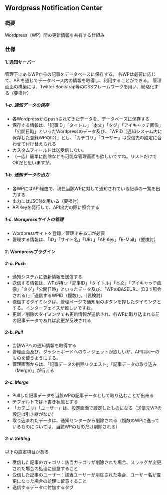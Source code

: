## Wordpress Notification Center

### 概要

Wordpress（WP）間の更新情報を共有する仕組み

### 仕様

#### 1. 通知サーバー

管理下にあるWPからの記事をデータベースに保存する。
各WPは必要に応じて、APIを通じてデータベース内の情報を取得し、利用することができる。
管理画面の構築には、Twitter Bootstrap等のCSSフレームワークを用い、簡略化する（要検討）

##### 1-a. 通知データの保存

- 各Wordpressからpushされてきたデータを、データベースに保存する
- 保存する情報は、「記事ID」「タイトル」「本文」「タグ」「アイキャッチ画像」「公開日時」といったWordpressのデータ及び、「WPID（通知システム内に保存した登録WPのID）」とし、「カテゴリ」「ユーザー」は受信先の設定に合わせて付け替えられる
- カスタムフィールドは送受信しない。
- （一応）簡単に削除なども可能な管理画面も欲しいですね。リストだけでOKだと思いますが。

##### 1-b. 通知データの出力

- 各WPにはAPI経由で、現在当該WPに対して通知されている記事の一覧を出力する
- 出力にはJSONを用いる（要検討）
- APIKeyを発行して、API出力の際に照会する

##### 1-c. Wordpressサイトの管理

- Wordpressサイトを登録／管理出来るUIが必要
- 管理する情報は、「ID」「サイト名」「URL」「APIKey」「E-Mail」（要検討）

#### 2. Wordpressプラグイン

##### 2-a. Push

- 通知システムに更新情報を送信する
- 送信する情報は、WPが持つ「記事ID」「タイトル」「本文」「アイキャッチ画像」「タグ」「公開日時」といったデータ及び、「WPのBASEURL（DBで照会される）」「送信するWPID（複数）」。（要検討）
- 送信するタイミングは、管理ページで通知用のボタンを押したタイミングとする。インターフェイスが難しいですね。
- 更新／削除のタイミングでも更新情報が送信され、各WPに取り込まれる前の記事データであれば変更が反映される

##### 2-b. Pull

- 当該WPへの通知情報を取得する
- 管理画面及び、ダッシュボードへのウィジェットが欲しいが、APIは同一のものを使うようにする。
- 管理画面からは、「記事データの削除リクエスト」「記事データの取り込み（Merge）」が行える

##### 2-c. Merge

- Pullした記事データを当該WPの記事データとして取り込むことが出来る
- デフォルトでは下書き状態とする
- 「カテゴリ」「ユーザー」は、設定画面で設定したものになる（送信元WPの設定は引き継がない）
- 取り込まれたデータは、通知センターから削除される（複数のWPに送っているものについては、当該WPのものだけ削除される）

##### 2-d. Setting

以下の設定項目がある

- 受信した記事のカテゴリ：該当カテゴリが削除された場合、スラッグが変更された場合の処理に留意すること
- 受信した記事のユーザー：該当ユーザーが削除された場合、ユーザー名が変更になった場合の処理に留意すること
- 送信するデータに付加するタグ

